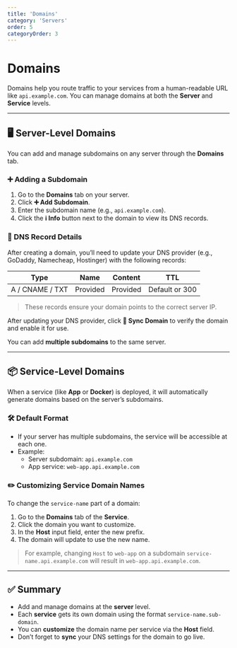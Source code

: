```yaml
---
title: 'Domains'
category: 'Servers'
order: 5
categoryOrder: 3
---
```


# Domains

Domains help you route traffic to your services from a human-readable URL like
`api.example.com`. You can manage domains at both the **Server** and **Service**
levels.

---

## 🖥️ Server-Level Domains

You can add and manage subdomains on any server through the **Domains** tab.

### ➕ Adding a Subdomain

1. Go to the **Domains** tab on your server.
2. Click **➕ Add Subdomain**.
3. Enter the subdomain name (e.g., `api.example.com`).
4. Click the **ℹ️ Info** button next to the domain to view its DNS records.

### 📄 DNS Record Details

After creating a domain, you’ll need to update your DNS provider (e.g., GoDaddy,
Namecheap, Hostinger) with the following records:

<table>
  <thead>
    <tr>
      <th>Type</th>
      <th>Name</th>
      <th>Content</th>
      <th>TTL</th>
    </tr>
  </thead>
  <tbody>
    <tr>
      <td>A / CNAME / TXT</td>
      <td>Provided</td>
      <td>Provided</td>
      <td>Default or 300</td>
    </tr>
  </tbody>
</table>

> These records ensure your domain points to the correct server IP.

After updating your DNS provider, click **🔄 Sync Domain** to verify the domain
and enable it for use.

You can add **multiple subdomains** to the same server.

---

## 📦 Service-Level Domains

When a service (like **App** or **Docker**) is deployed, it will automatically
generate domains based on the server’s subdomains.

### 🛠 Default Format

- If your server has multiple subdomains, the service will be accessible at each
  one.
- Example:
  - Server subdomain: `api.example.com`
  - App service: `web-app.api.example.com`

### ✏️ Customizing Service Domain Names

To change the `service-name` part of a domain:

1. Go to the **Domains** tab of the **Service**.
2. Click the domain you want to customize.
3. In the **Host** input field, enter the new prefix.
4. The domain will update to use the new name.

> For example, changing `Host` to `web-app` on a subdomain
> `service-name.api.example.com` will result in `web-app.api.example.com`.

---

## ✅ Summary

- Add and manage domains at the **server** level.
- Each **service** gets its own domain using the format
  `service-name.sub-domain`.
- You can **customize** the domain name per service via the **Host** field.
- Don’t forget to **sync** your DNS settings for the domain to go live.
